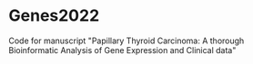 # Genes2022
Code for manuscript "Papillary Thyroid Carcinoma: A thorough Bioinformatic Analysis of Gene Expression and Clinical data"
